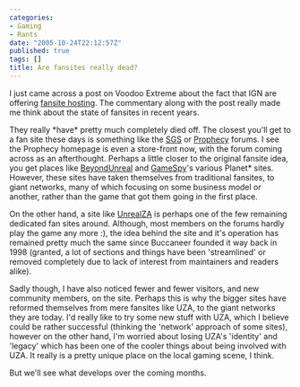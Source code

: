 ```yaml
---
categories:
- Gaming
- Rants
date: "2005-10-24T22:12:57Z"
published: true
tags: []
title: Are fansites really dead?
---
```


I just came across a post on Voodoo Extreme about the fact that IGN are
offering [fansite
hosting](http://ve3d.ign.com/articles/660/660887p1.html). The commentary
along with the post really made me think about the state of fansites in
recent years.

They really \*have\* pretty much completely died off. The closest you'll
get to a fan site these days is something like the
[SGS](http://games.saix.net/cgi-bin/sgsbb/ikonboard.cgi) or
[Prophecy](http://forums.prophecy.co.za/) forums. I see the Prophecy
homepage is even a store-front now, with the forum coming across as an
afterthought. Perhaps a little closer to the original fansite idea, you
get places like [BeyondUnreal](http://www.beyondunreal.com/) and
[GameSpy](http://www.gamespy.com/)'s various Planet\* sites. However,
these sites have taken themselves from traditional fansites, to giant
networks, many of which focusing on some business model or another,
rather than the game that got them going in the first place.

On the other hand, a site like [UnrealZA](http://www.unreal.co.za/) is
perhaps one of the few remaining dedicated fan sites around. Although,
most members on the forums hardly play the game any more :), the idea
behind the site and it's operation has remained pretty much the same
since Buccaneer founded it way back in 1998 (granted, a lot of sections
and things have been 'streamlined' or removed completely due to lack of
interest from maintainers and readers alike).

Sadly though, I have also noticed fewer and fewer visitors, and new
community members, on the site. Perhaps this is why the bigger sites
have reformed themselves from mere fansites like UZA, to the giant
networks they are today. I'd really like to try some new stuff with UZA,
which I believe could be rather successful (thinking the 'network'
approach of some sites), however on the other hand, I'm worried about
losing UZA's 'identity' and 'legacy' which has been one of the cooler
things about being involved with UZA. It really is a pretty unique place
on the local gaming scene, I think.

But we'll see what develops over the coming months.
